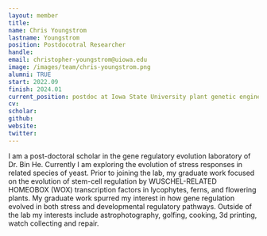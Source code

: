 ```yaml
---
layout: member
title:
name: Chris Youngstrom
lastname: Youngstrom
position: Postdocotral Researcher
handle:
email: christopher-youngstrom@uiowa.edu
image: /images/team/chris-youngstrom.png
alumni: TRUE
start: 2022.09
finish: 2024.01
current_position: postdoc at Iowa State University plant genetic engineering
cv:
scholar:
github:
website:
twitter:
---
```


I am a post-doctoral scholar in the gene regulatory evolution laboratory of Dr. Bin He. Currently I am exploring the evolution of stress responses in related species of yeast. Prior to joining the lab, my graduate work focused on the evolution of stem-cell regulation by WUSCHEL-RELATED HOMEOBOX (WOX) transcription factors in lycophytes, ferns, and flowering plants. My graduate work spurred my interest in how gene regulation evolved in both stress and developmental regulatory pathways. Outside of the lab my interests include astrophotography, golfing, cooking, 3d printing, watch collecting and repair.
